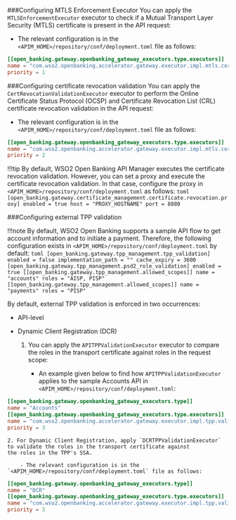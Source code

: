 ###Configuring MTLS Enforcement Executor
You can apply the `MTLSEnforcementExecutor` executor to check if a Mutual Transport Layer Security (MTLS) certificate is 
present in the API request:

- The relevant configuration is in the `<APIM_HOME>/repository/conf/deployment.toml` file as follows:
```toml
[[open_banking.gateway.openbanking_gateway_executors.type.executors]]
name = "com.wso2.openbanking.accelerator.gateway.executor.impl.mtls.cert.validation.executor.MTLSEnforcementExecutor"
priority = 1
``` 

###Configuring certificate revocation validation
You can apply the `CertRevocationValidationExecutor` executor to perform the Online Certificate Status Protocol (OCSP) and 
Certificate Revocation List (CRL) certificate revocation validation in the API request:

- The relevant configuration is in the `<APIM_HOME>/repository/conf/deployment.toml` file as follows:
```toml
[[open_banking.gateway.openbanking_gateway_executors.type.executors]]
name = "com.wso2.openbanking.accelerator.gateway.executor.impl.mtls.cert.validation.executor.CertRevocationValidationExecutor"
priority = 2
```

!!!tip
    By default, WSO2 Open Banking API Manager executes the certificate revocation validation. However, you can set a proxy
    and execute the certificate revocation validation. In that case, configure the proxy in `<APIM_HOME>/repository/conf/deployment.toml`
    as follows:
    ```toml
    [open_banking.gateway.certificate_management.certificate.revocation.proxy]
    enabled = true
    host = "PROXY_HOSTNAME"
    port = 8080
    ```

###Configuring external TPP validation

!!!note
    By default, WSO2 Open Banking supports a sample API flow to get account information and to initiate a 
    payment. Therefore, the following configuration exists in `<APIM_HOME>/repository/conf/deployment.toml` by default:
    ```toml
    [open_banking.gateway.tpp_management.tpp_validation]
    enabled = false
    implementation_path = ""
    cache_expiry = 3600
    [open_banking.gateway.tpp_management.psd2_role_validation]
    enabled = true
    [[open_banking.gateway.tpp_management.allowed_scopes]]
    name = "accounts"
    roles = "AISP, PISP"
    [[open_banking.gateway.tpp_management.allowed_scopes]]
    name = "payments"
    roles = "PISP"
    ```
 
By default, external TPP validation is enforced in two occurrences:

- API-level 
- Dynamic Client Registration (DCR)
 
    1. You can apply the `APITPPValidationExecutor` executor to compare the roles in the transport certificate against 
    roles in the request scope: 

        - An example given below to find how  `APITPPValidationExecutor`  applies to the sample Accounts API in `<APIM_HOME>/repository/conf/deployment.toml`:
```toml
[[open_banking.gateway.openbanking_gateway_executors.type]]
name = "Accounts"
[[open_banking.gateway.openbanking_gateway_executors.type.executors]]
name = "com.wso2.openbanking.accelerator.gateway.executor.impl.tpp.validation.executor.APITPPValidationExecutor"
priority = 3
``` 

    2. For Dynamic Client Registration, apply `DCRTPPValidationExecutor` to validate the roles in the transport certificate against 
    the roles in the TPP's SSA.

        - The relevant configuration is in the `<APIM_HOME>/repository/conf/deployment.toml` file as follows:
```toml
[[open_banking.gateway.openbanking_gateway_executors.type]]
name = "DCR"
[[open_banking.gateway.openbanking_gateway_executors.type.executors]]
name = "com.wso2.openbanking.accelerator.gateway.executor.impl.tpp.validation.executor.DCRTPPValidationExecutor"
priority = 3
```
